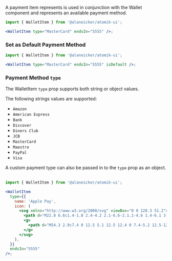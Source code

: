 A payment item represents is used in conjunction with the Wallet component and represents an available payment method.

```jsx
import { WalletItem } from '@alaneicker/atomik-ui';

<WalletItem type="MasterCard" endsIn="5555" />;
```

### Set as Default Payment Method

```jsx
import { WalletItem } from '@alaneicker/atomik-ui';

<WalletItem type="MasterCard" endsIn="5555" isDefault />;
```

### Payment Method `type`

The WalletItem `type` prop supports both string or object values.

The following strings values are supported:

- `Amazon`
- `American Express`
- `Bank`
- `Discover`
- `Diners Club`
- `JCB`
- `MasterCard`
- `Maestro`
- `PayPal`
- `Visa`

A custom payment type can also be passed in to the `type` prop as an object. <br /><br />

```jsx
import { WalletItem } from '@alaneicker/atomik-ui';

<WalletItem
  type={{
    name: 'Apple Pay',
    icon: (
      <svg xmlns="http://www.w3.org/2000/svg" viewBox="0 0 120.3 51.2">
        <path d="M22.8 6.6c1.4-1.8 2.4-4.2 2.1-6.6-2.1.1-4.6 1.4-6.1 3.1-1.3 1.5-2.5 4-2.2 6.3 2.4.3 4.7-1 6.2-2.8M24.9 10c-3.4-.2-6.3 1.9-7.9 1.9-1.6 0-4.1-1.8-6.8-1.8-3.5.1-6.7 2-8.5 5.2-3.6 6.3-1 15.6 2.6 20.7 1.7 2.5 3.8 5.3 6.5 5.2 2.6-.1 3.6-1.7 6.7-1.7s4 1.7 6.8 1.6 4.6-2.5 6.3-5.1c2-2.9 2.8-5.7 2.8-5.8-.1-.1-5.5-2.1-5.5-8.3-.1-5.2 4.2-7.7 4.4-7.8-2.3-3.6-6.1-4-7.4-4.1" />
        <g>
          <path d="M54.3 2.9c7.4 0 12.5 5.1 12.5 12.4 0 7.4-5.2 12.5-12.7 12.5H46v12.9h-5.9V2.9h14.2zm-8.3 20h6.7c5.1 0 8-2.8 8-7.5 0-4.8-2.9-7.5-8-7.5h-6.8v15h.1zM68.3 33c0-4.8 3.7-7.8 10.3-8.2l7.6-.4v-2.1c0-3.1-2.1-4.9-5.5-4.9-3.3 0-5.3 1.6-5.8 4h-5.4c.3-5 4.6-8.7 11.4-8.7 6.7 0 11 3.5 11 9.1v19h-5.4v-4.5h-.1c-1.6 3.1-5.1 5-8.7 5-5.6 0-9.4-3.4-9.4-8.3zm17.9-2.5v-2.2l-6.8.4c-3.4.2-5.3 1.7-5.3 4.1 0 2.4 2 4 5 4 4 0 7.1-2.7 7.1-6.3zM96.9 51v-4.6c.4.1 1.4.1 1.8.1 2.6 0 4-1.1 4.9-3.9 0-.1.5-1.7.5-1.7l-10-27.6h6.1l7 22.5h.1l7-22.5h6L110 42.4c-2.4 6.7-5.1 8.8-10.8 8.8-.4-.1-1.8-.1-2.3-.2z" />
        </g>
      </svg>
    ),
  }}
  endsIn="5555"
/>;
```
